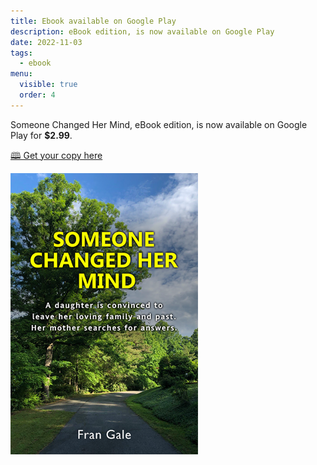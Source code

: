 ```yaml
---
title: Ebook available on Google Play
description: eBook edition, is now available on Google Play
date: 2022-11-03
tags:
  - ebook
menu:
  visible: true
  order: 4
---
```


Someone Changed Her Mind, eBook edition, is now available on Google Play for **$2.99**. 

<a  class="btn btn-outline-primary" href="https://www.google.com/books/edition/Someone_Changed_Her_Mind/L8F8EAAAQBAJ?hl=en&gbpv=0" role="button">🕮 Get your copy here</a>

<img src="/img/BookArt.v5_small.png" width="300px">